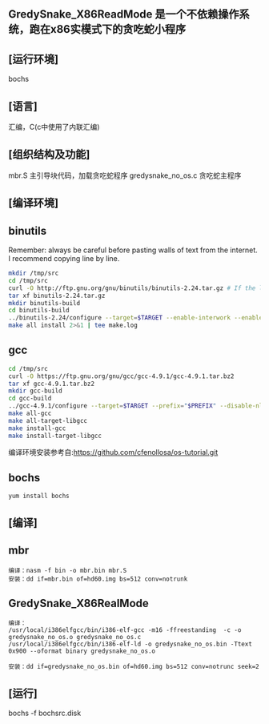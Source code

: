 GredySnake_X86ReadMode 是一个不依赖操作系统，跑在x86实模式下的贪吃蛇小程序
--------

[运行环境]
--------
bochs

[语言]
--------
汇编，C(c中使用了内联汇编)

[组织结构及功能]
--------
mbr.S 主引导块代码，加载贪吃蛇程序
gredysnake_no_os.c 贪吃蛇主程序

[编译环境]
--------
binutils
---
Remember: always be careful before pasting walls of text from the internet. I recommend copying line by line.

```sh
mkdir /tmp/src
cd /tmp/src
curl -O http://ftp.gnu.org/gnu/binutils/binutils-2.24.tar.gz # If the link 404's, look for a more recent version
tar xf binutils-2.24.tar.gz
mkdir binutils-build
cd binutils-build
../binutils-2.24/configure --target=$TARGET --enable-interwork --enable-multilib --disable-nls --disable-werror --prefix=$PREFIX 2>&1 | tee configure.log
make all install 2>&1 | tee make.log
```

gcc
---
```sh
cd /tmp/src
curl -O https://ftp.gnu.org/gnu/gcc/gcc-4.9.1/gcc-4.9.1.tar.bz2
tar xf gcc-4.9.1.tar.bz2
mkdir gcc-build
cd gcc-build
../gcc-4.9.1/configure --target=$TARGET --prefix="$PREFIX" --disable-nls --disable-libssp --enable-languages=c --without-headers
make all-gcc 
make all-target-libgcc 
make install-gcc 
make install-target-libgcc 
```
编译环境安装参考自:https://github.com/cfenollosa/os-tutorial.git

bochs
---
```
yum install bochs
```

[编译]
--------
mbr
---
```
编译：nasm -f bin -o mbr.bin mbr.S
安装：dd if=mbr.bin of=hd60.img bs=512 conv=notrunk
```
GredySnake_X86RealMode
---
```
编译：
/usr/local/i386elfgcc/bin/i386-elf-gcc -m16 -ffreestanding  -c -o gredysnake_no_os.o gredysnake_no_os.c
/usr/local/i386elfgcc/bin/i386-elf-ld -o gredysnake_no_os.bin -Ttext 0x900 --oformat binary gredysnake_no_os.o

安装：dd if=gredysnake_no_os.bin of=hd60.img bs=512 conv=notrunc seek=2
```
[运行]
--------
bochs -f bochsrc.disk

